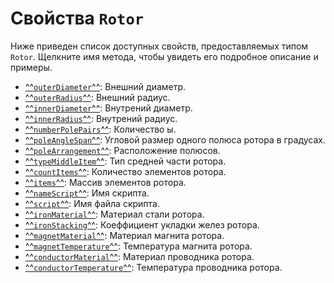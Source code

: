 # Свойства `Rotor`
Ниже приведен список доступных свойств, предоставляемых типом `Rotor`. Щелкните имя метода, чтобы увидеть его подробное описание и примеры.

- [^^`outerDiameter`^^](./outerDiameter.md): Внешний диаметр.
- [^^`outerRadius`^^](./outerRadius.md): Внешний радиус.
- [^^`innerDiameter`^^](./outerDiameter.md): Внутрений диаметр.
- [^^`innerRadius`^^](./outerRadius.md): Внутрений радиус.
- [^^`numberPolePairs`^^](./numberPolePairs.md): Количество ы.
- [^^`poleAngleSpan`^^](./poleAngleSpan.md): Угловой размер одного полюса ротора в градусах.
- [^^`poleArrangement`^^](./poleArrangement.md): Расположение полюсов.
- [^^`typeMiddleItem`^^](./typeMiddleItem.md): Тип средней части ротора.
- [^^`countItems`^^](./countItems.md): Количество элементов ротора.
- [^^`items`^^](./items.md): Массив элементов ротора.
- [^^`nameScript`^^](./nameScript.md): Имя скрипта.
- [^^`script`^^](./script.md): Имя файла скрипта.
- [^^`ironMaterial`^^](./ironMaterial.md): Материал стали ротора.
- [^^`ironStacking`^^](./ironStacking.md): Коеффициент укладки желез ротора.
- [^^`magnetMaterial`^^](./magnetMaterial.md): Материал магнита ротора.
- [^^`magnetTemperature`^^](./magnetTemperature.md): Температура магнита ротора.
- [^^`conductorMaterial`^^](./conductorMaterial.md): Материал проводника ротора.
- [^^`conductorTemperature`^^](./conductorTemperature.md): Температура проводника ротора.
